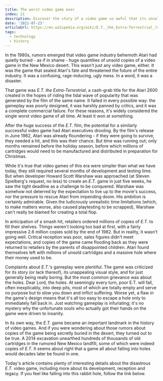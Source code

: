 ```yaml
---
title: The worst video game ever
index: 21
description: Discover the story of a video game so awful that its unsold copies had to be buried in the middle of the desert.
date: '2021-07-23'
articleUrl: https://en.wikipedia.org/wiki/E.T._the_Extra-Terrestrial_(video_game)
tags:
  - technology
  - history
---
```


In the 1980s, rumors emerged that video game industry behemoth Atari had quietly buried - as if in shame - huge quantities of unsold copies of a video game in the New Mexico desert. This wasn't just any video game, either. It was the game that sealed Atari's fate and threatened the future of the entire industry. It was a confusing, rage-inducing, ugly mess. In a word, it was a disaster.

That game was *E.T. the Extra-Terrestrial*, a cash-grab title for the Atari 2600 created in the hopes of riding the tidal wave of popularity that was generated by the film of the same name. It failed in every possible way: the gameplay was poorly designed, it was harshly panned by critics, and it was a complete commercial failure. For these reasons, it's widely considered the single worst video game of all time. At least it won at something.

After the huge success of the *E.T.* film, the potential for a similarly successful video game had Atari executives drooling. By the film's release in June 1982, Atari was already floundering - if they were going to survive, they needed a hit, and this was their chance. But time was running out; only months remained before the holiday season, before which millions of cartridges would need to be manufactured and distributed in preparation for Christmas.

While it's true that video games of this era were simpler than what we have today, they still required several months of development and testing time. But when developer Howard Scott Warshaw was approached (at Steven Spielberg's request, no less) to create an *E.T.* game in just five weeks, he saw the tight deadline as a challenge to be conquered. Warshaw was somehow not deterred by the expectation to live up to the movie's success, nor the pressure to rescue Atari from impending doom. His ambition is certainly admirable. Given the ludicrously unrealistic time limitations (which, to make matters worse, also caused playtesting to be scrapped), Warshaw can't really be blamed for creating a total flop.

In anticipation of a smash hit, retailers ordered millions of copies of *E.T.* to fill their shelves. Things weren't looking too bad at first, with a fairly impressive 2.6 million copies sold by the end of 1982. But in reality, it wasn't going well. Critical reception was poor, sales figures didn't meet expectations, and copies of the game came flooding back as they were returned to retailers by the parents of disappointed children. Atari found themselves left with millions of unsold cartridges and a massive hole where their money used to be.

Complaints about *E.T.*'s gameplay were plentiful. The game was criticized for its story (or lack thereof), its unappealing visual style, and for just generally being really boring. But the most common grievance was about the holes. Dear Lord, the holes. At seemingly every turn, poor E.T. will fall, often inexplicably, into deep pits, most of which are totally empty and serve no purpose but to slow you down and inflict suffering. Worse yet, a flaw in the game's design means that it's all too easy to escape a hole only to immediately fall back in. Just watching gameplay is infuriating; it's no mystery why the unfortunate souls who actually got their hands on the game were driven to insanity.

In its own way, the *E.T.* game became an important landmark in the history of video games. And if you were wondering about those rumors about copies of the game being secretly buried in the desert, they turned out to be true. A 2014 excavation unearthed hundreds of thousands of old cartridges in the rumored New Mexico landfill, some of which were indeed copies of *E.T.* It seems about right that a game all about falling into holes would decades later be found in one.

Today's article contains plenty of interesting details about the disastrous *E.T.* video game, including more about its development, reception and legacy. If you feel like falling into this rabbit hole, follow the link below.